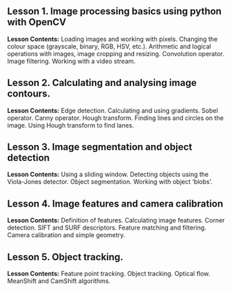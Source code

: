 <span style="display:none">hello world</span>
## Lesson 1. Image processing basics using python with OpenCV
**Lesson Contents:**
Loading images and working with pixels. Changing the colour space (grayscale, binary, RGB, HSV, etc.). Arithmetic and logical operations with images, image cropping and resizing. Convolution operator. Image filtering. Working with a video stream.
## Lesson 2. Calculating and analysing image contours.
**Lesson Contents:**
Edge detection. Calculating and using gradients. Sobel operator. Canny operator. Hough transform. Finding lines and circles on the image. Using Hough transform to find lanes.
## Lesson 3. Image segmentation and object detection
**Lesson Contents:**
Using a sliding window. Detecting objects using the Viola-Jones detector. Object segmentation. Working with object ‘blobs’.
## Lesson 4. Image features and camera calibration
**Lesson Contents:**
Definition of features. Calculating image features. Corner detection. SIFT and SURF descriptors. Feature matching and filtering. Camera calibration and simple geometry.
## Lesson 5. Object tracking.
**Lesson Contents:**
Feature point tracking. Object tracking. Optical flow. MeanShift and CamShift algorithms.
